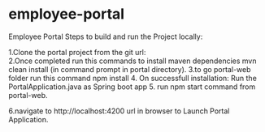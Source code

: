 # employee-portal
Employee Portal
Steps to build and run the Project locally:

1.Clone the portal project from the git
	url: 	
2.Once completed run this commands to install maven dependencies
	mvn clean install (in command prompt in portal directory).
3.to go portal-web folder run this command 
	npm install 
4. On successfull installation:
	Run the PortalApplication.java as Spring boot app 
5. run npm start command from portal-web.

6.navigate to http://localhost:4200 url in browser to Launch Portal Application.
